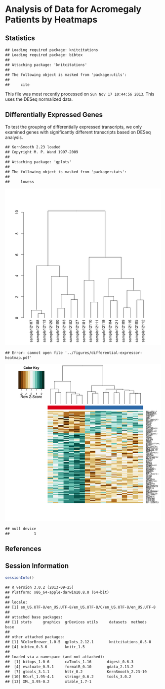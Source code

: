 Analysis of Data for Acromegaly Patients by Heatmaps
=============================================================

Statistics
----------


```
## Loading required package: knitcitations
## Loading required package: bibtex
## 
## Attaching package: 'knitcitations'
## 
## The following object is masked from 'package:utils':
## 
##     cite
```

This file was most recently processed on ``Sun Nov 17 10:44:56 2013``.  This uses the DESeq normalized data.


Differentially Expressed Genes
----------------------------------

To test the grouping of differentially expressed transcripts, we only examined genes with significantly different transcripts based on DESeq analysis.


```
## KernSmooth 2.23 loaded
## Copyright M. P. Wand 1997-2009
## 
## Attaching package: 'gplots'
## 
## The following object is masked from 'package:stats':
## 
##     lowess
```

![plot of chunk de-heatmap](figure/de-heatmap1.png) 

```
## Error: cannot open file '../figures/differential-expressor-heatmap.pdf'
```

![plot of chunk de-heatmap](figure/de-heatmap2.png) 

```
## null device 
##           1
```


References
-----------



Session Information
-------------------

```r
sessionInfo()
```

```
## R version 3.0.2 (2013-09-25)
## Platform: x86_64-apple-darwin10.8.0 (64-bit)
## 
## locale:
## [1] en_US.UTF-8/en_US.UTF-8/en_US.UTF-8/C/en_US.UTF-8/en_US.UTF-8
## 
## attached base packages:
## [1] stats     graphics  grDevices utils     datasets  methods   base     
## 
## other attached packages:
## [1] RColorBrewer_1.0-5  gplots_2.12.1       knitcitations_0.5-0
## [4] bibtex_0.3-6        knitr_1.5          
## 
## loaded via a namespace (and not attached):
##  [1] bitops_1.0-6       caTools_1.16       digest_0.6.3      
##  [4] evaluate_0.5.1     formatR_0.10       gdata_2.13.2      
##  [7] gtools_3.1.1       httr_0.2           KernSmooth_2.23-10
## [10] RCurl_1.95-4.1     stringr_0.6.2      tools_3.0.2       
## [13] XML_3.95-0.2       xtable_1.7-1
```

